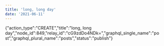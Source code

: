 ```yaml
---
title: 'long, long day'
date: '2021-06-11'
---
```


{"action_type":"CREATE","title":"long, long day","node_id":849,"relay_id":"cG9zdDo4NDk=","graphql_single_name":"post","graphql_plural_name":"posts","status":"publish"}
